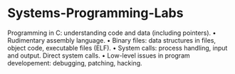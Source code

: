 # Systems-Programming-Labs
Programming in C: understanding code and data (including pointers). • Rudimentary assembly language. • Binary files: data structures in files, object code, executable files (ELF). • System calls: process handling, input and output. Direct system calls. • Low-level issues in program developement: debugging, patching, hacking.
